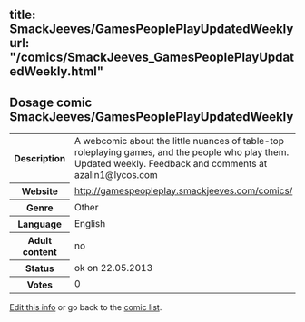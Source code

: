title: SmackJeeves/GamesPeoplePlayUpdatedWeekly
url: "/comics/SmackJeeves_GamesPeoplePlayUpdatedWeekly.html"
---
Dosage comic SmackJeeves/GamesPeoplePlayUpdatedWeekly
-----------------------------------------

<p id="msg"></p>
<script type="text/javascript">
if (window.location.search === '?edit_info_mail=sent_ok') {
  var elem = document.getElementById("msg");
  elem.innerHTML = 'Edited information sucessfully sent for review, which is usually done daily. Thanks!';
  elem.className = 'ok';
}
</script>
<table class="comicinfo">
<tr>
<th>Description</th><td>A webcomic about the little nuances of table-top roleplaying games, and the people who play them. Updated weekly. Feedback and comments at azalin1@lycos.com</td>
</tr>
<tr>
<th>Website</th><td><a href="http://gamespeopleplay.smackjeeves.com/comics/">http://gamespeopleplay.smackjeeves.com/comics/</a></td>
</tr>
<tr>
<th>Genre</th><td>Other</td>
</tr>
<tr>
<th>Language</th><td>English</td>
</tr>
<tr>
<th>Adult content</th><td>no</td>
</tr>
<tr>
<th>Status</th><td>ok on 22.05.2013</td>
</tr>
<tr>
<th>Votes</th><td>0</td>
</tr>
</table>

[Edit this info](SmackJeeves_GamesPeoplePlayUpdatedWeekly_edit.html) or go back to the [comic list](../comic-index.html).
